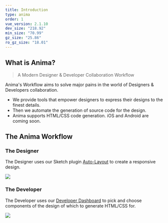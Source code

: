 ```yaml
---
title: Introduction
type: anima
order: 1
vue_version: 2.1.10
dev_size: "218.92"
min_size: "70.99"
gz_size: "25.86"
ro_gz_size: "18.01"
---
```


## What is Anima?

> A Modern Designer & Developer Collaboration Workflow

Anima's Workflow aims to solve major pains in the world of Designers & Developers collaboration.

- We provide tools that empower designers to express their designs to the finest details. 
- Then we automate the generation of source code for the design.
- Anima supports HTML/CSS code generation. iOS and Android are coming soon.

## The Anima Workflow

### The Designer

The Designer uses our Sketch plugin [Auto-Layout](/docs/v1/auto-layout/) to create a responsive design.

![](/docs/images/dev-dash-stripe2.png)

### The Developer

The Developer uses our [Developer Dashboard](https://beta.animaapp.com/developer/dashboard/c/VR8gQhmSPmpuKM) to pick and choose components of the design of which to generate HTML/CSS for.

![](/docs/images/dev-dash-stripe1.png)